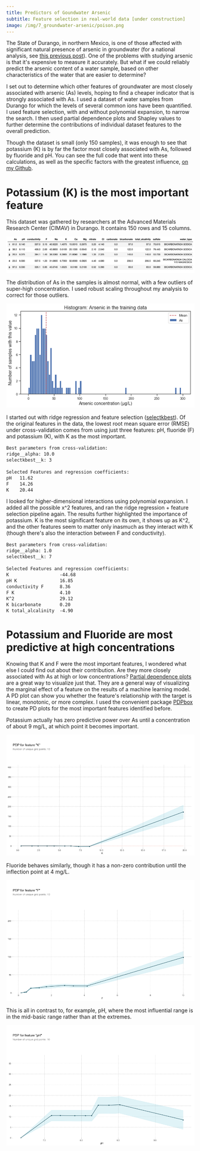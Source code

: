 ```yaml
---
title: Predictors of Goundwater Arsenic
subtitle: Feature selection in real-world data [under construction]
image: /img/7_groundwater-arsenic/poison.png
---
```


The State of Durango, in northern Mexico, is one of those affected with significant natural presence of arsenic in groundwater (for a national analysis, see [this previous post](https://danielmartinalarcon.github.io/2018-12-14-water-pollution-in-mexico/)).  One of the problems with studying arsenic is that it's expensive to measure it accurately.  But what if we could reliably predict the arsenic content of a water sample, based on other characteristics of the water that are easier to determine?  

I set out to determine which other features of groundwater are most closely associated with arsenic (As) levels, hoping to find a cheaper indicator that is strongly associated with As.  I used a dataset of water samples from Durango for which the levels of several common ions have been quantified.  I used feature selection, with and without polynomial expansion, to narrow the search.  I then used partial dependence plots and Shapley values to further determine the contributions of individual dataset features to the overall prediction. 

Though the dataset is small (only 150 samples), it was enough to see that potassium (K) is by far the factor most closely associated with As, followed by fluoride and pH. You can see the full code that went into these calculations, as well as the specific factors with the greatest influence, [on my Github](https://github.com/DanielMartinAlarcon/arsenic-in-durango).

# Potassium (K) is the most important feature
This dataset was gathered by researchers at the Advanced Materials Research Center (CIMAV) in Durango.  It contains 150 rows and 15 columns.

![Dataframe](/img/7_groundwater-arsenic/as1.png)

The distribution of As in the samples is almost normal, with a few outliers of super-high concentration.  I used robust scaling throughout my analysis to correct for those outliers.

![As Histogram](/img/7_groundwater-arsenic/as2.png)

I started out with ridge regression and feature selection ([selectkbest](https://scikit-learn.org/stable/modules/generated/sklearn.feature_selection.SelectKBest.html)). Of the original features in the data, the lowest root mean square error (RMSE) under cross-validation comes from using just three features: pH, fluoride (F) and potassium (K), with K as the most important.

```
Best parameters from cross-validation:
ridge__alpha: 10.0
selectkbest__k: 3

Selected Features and regression coefficients:
pH   11.62
F    14.26
K    20.44
```

I looked for higher-dimensional interactions using polynomial expansion. I added all the possible x^2 features, and ran the ridge regression + feature selection pipeline again. The results further highlighted the importance of potassium.  K is the most significant feature on its own, it shows up as K^2, and the other features seem to matter only inasmuch as they interact with K (though there's also the interaction between F and conductivity).

```
Best parameters from cross-validation:
ridge__alpha: 1.0
selectkbest__k: 7

Selected Features and regression coefficients:
K                   -44.68
pH K                16.85
conductivity F      8.36
F K                 4.10
K^2                 29.12
K bicarbonate       0.20
K total_alcalinity  -4.90
```

# Potassium and Fluoride are most predictive at high concentrations
Knowing that K and F were the most important features, I wondered what else I could find out about their contribution.  Are they more closely associated with As at high or low concentrations?  [Partial dependence plots](https://christophm.github.io/interpretable-ml-book/pdp.html) are a great way to visualize just that.  They are a general way of visualizing the marginal effect of a feature on the results of a machine learning model. A PD plot can show you whether the feature's relationship with the target is linear, monotonic, or more complex.  I used the convenient package [PDPbox](https://github.com/SauceCat/PDPbox) to create PD plots for the most important features identified before.

Potassium actually has zero predictive power over As until a concentration of about 9 mg/L, at which point it becomes important.

![PDP K](/img/7_groundwater-arsenic/as4.png)

Fluoride behaves similarly, though it has a non-zero contribution until the inflection point at 4 mg/L.

![PDP F](/img/7_groundwater-arsenic/as5.png)

This is all in contrast to, for example, pH, where the most influential range is in the mid-basic range rather than at the extremes.

![PDP pH](/img/7_groundwater-arsenic/as6.png)



<!-- ![word](/img/7_groundwater-arsenic/as3.png) -->

